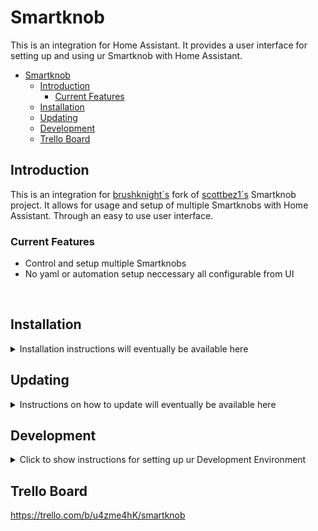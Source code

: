 # Smartknob

This is an integration for Home Assistant. It provides a user interface for setting up and using ur Smartknob with Home Assistant.

- [Smartknob](#smartknob)
  - [Introduction](#introduction)
    - [Current Features](#current-features)
  - [Installation](#installation)
  - [Updating](#updating)
  - [Development](#development)
  - [Trello Board](#trello-board)

## Introduction
This is an integration for <a href="https://github.com/brushknight/smartknob">brushknight´s</a> fork of <a href="https://github.com/scottbez1/smartknob">scottbez1´s</a> Smartknob project. It allows for usage and setup of multiple Smartknobs with Home Assistant. Through an easy to use user interface.

### Current Features
* Control and setup multiple Smartknobs
* No yaml or automation setup neccessary all configurable from UI

<br/>

## Installation
<details>
<summary>Installation instructions will eventually be available here</summary>
</details>

## Updating
<details>
<summary>Instructions on how to update will eventually be available here</summary>
</details>

## Development
<details>
<summary>Click to show instructions for setting up ur Development  Environment</summary>

If you are interestd in developing Home Assistant's Smart Knob Integration you will need three things:

1) A working version of Home Assistant Core. We will use a local dockerized version. 
2) A MQTT Broker. We will use Mosquitto
3) This repo, checked out locally, and all the building tools needed to compile it.


Pre-requirements
<ol>
<li> Install <a href="https://www.docker.com/products/docker-desktop/"> Docker Desktop</a>. Alternatively you can install docker, and make sure it's linked in your shell enviroment. </li>
<li> We will be using <a href="https://code.visualstudio.com/"> Microsoft Visual Studio Code </a> as the IDE of choice.</li>
<li> Install <a href="https://classic.yarnpkg.com/en/docs/install#mac-stable">Yarn </a>. You will need it to compile the UI in this integration. 
</li>
</ol>


Set-up

<ol>
<li>
  **INSTALL HOME ASSISTANT CORE**. Follow the instructions to install <a href="https://developers.home-assistant.io/docs/development_environment"> Home Assistant Core</a> This will setup a local dockerized version of Home Assistant Core. A Visual Studio projet will also be initialized based on the clone Home Assistant Core repo. 
  From Visual Studio menu select Terminal -> Run Task -> Run Home Assistant Core to start your docker instance of Home Assistant. 
  You should now be able to see the instance running in Docker Desktop or by running <code>doker ps</code>
</li>
<li>
  **MQTT BROKER**: We recommend <a href="https://mosquitto.org/download/">Mosquitto</a>. 
  Once installed, you can start the broker, with something along those lines : <code>/usr/local/opt/mosquitto/sbin/mosquitto -c /usr/local/etc/mosquitto/mosquitto.conf</code>. 
  By default, Mosquitto runs unencrypted and unauthenticated.
  You can test the installation and ensure the server is running successfully by typing on a new terminal window 
<code> mosquitto_sub -t topic/state </code> to subscribe to a new topic/state, and in a third window, send a message by typing
   <code>mosquitto_pub -t topic/state -m "Hello World"</code>
</li>

<li>
  **SETUP INTEGRATION CODEBASE**. Checkout this codebase. [TODO] include here all the comments that are needed to compile the code.  
</li>
<li>
  **UPDATE HOME ASSISTANT WITH THE SMART KNOB INTEGRATION**. 
  <ul> This repository generates a custom components, that needs to be moved to the home assistant running instance.
  To do so, you can type from command line <code> docker cp path_to/smart-knob-home-assistant-integration/custom_components docker_name_instance:/workspaces/core/config </code>, where docker name instance is the identifier that docker uses when booting a new image. This command will copy the content of the custom_components folder in this repo to the dockerized home assistant instance.</ul>
  <ul>
  Restart home assitant. From Visual Studio menu select Terminal -> Run Task -> Run Home Assistant Core to restart your instance.
  </ul>
  <ul> Login to home assistant (usually available at <code>http://localhost:8123/</code>). Go to Settings -> Devices and Services, and from the Integrations Tab, press the button 'Add Integration'. Select MQTT from the list, and when prompted use the following informations: <code>host: host.docker.internal</code> (or the ip of the machine where the MQTT broker is running) and <code>port: 1883.</code> (or the custom port used by the MQTT broker)
  </ul>
  <ul>
  From Setting -> Device and Services, select the tab Devices, and press the <code>Add Device</code> button. From the list select <code> Smart Knob </code>
  </ul>
  <ul>
    On the main menu on the right, you should see a new item called 'Smart Knob'. 
  </ul>
</li>


<li>Done!</li>
<ul>
<li>You have now everything you need to start developing for this integration.</li>
</ul>
<ol>
</details>

## Trello Board
https://trello.com/b/u4zme4hK/smartknob
